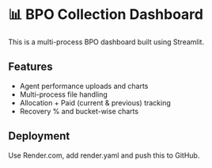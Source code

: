 # 📊 BPO Collection Dashboard

This is a multi-process BPO dashboard built using Streamlit.

## Features
- Agent performance uploads and charts
- Multi-process file handling
- Allocation + Paid (current & previous) tracking
- Recovery % and bucket-wise charts

## Deployment
Use Render.com, add render.yaml and push this to GitHub.
